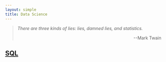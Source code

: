 ```yaml
---
layout: simple
title: Data Science
---
```


>*There are three kinds of lies: lies, damned lies, and statistics.*
>
><p align="right">--Mark Twain</p>

## [SQL](/study/Computing_Skills/Data_Science/SQL/SQL_Cheat_Sheet.md)

